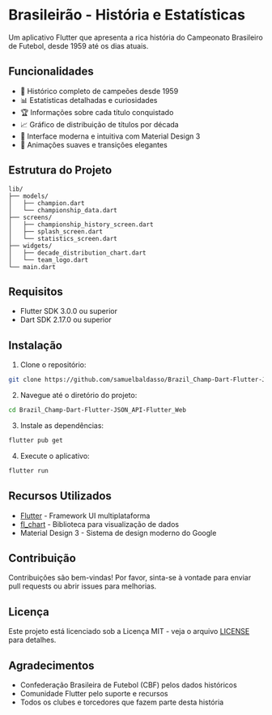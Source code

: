 # Brasileirão - História e Estatísticas

Um aplicativo Flutter que apresenta a rica história do Campeonato Brasileiro de Futebol, desde 1959 até os dias atuais.

## Funcionalidades

- 📅 Histórico completo de campeões desde 1959
- 📊 Estatísticas detalhadas e curiosidades
- 🏆 Informações sobre cada título conquistado
- 📈 Gráfico de distribuição de títulos por década
- 🎨 Interface moderna e intuitiva com Material Design 3
- 🔄 Animações suaves e transições elegantes

## Estrutura do Projeto

```
lib/
├── models/
│   ├── champion.dart
│   └── championship_data.dart
├── screens/
│   ├── championship_history_screen.dart
│   ├── splash_screen.dart
│   └── statistics_screen.dart
├── widgets/
│   ├── decade_distribution_chart.dart
│   └── team_logo.dart
└── main.dart
```

## Requisitos

- Flutter SDK 3.0.0 ou superior
- Dart SDK 2.17.0 ou superior

## Instalação

1. Clone o repositório:
```bash
git clone https://github.com/samuelbaldasso/Brazil_Champ-Dart-Flutter-JSON_API-Flutter_Web.git
```

2. Navegue até o diretório do projeto:
```bash
cd Brazil_Champ-Dart-Flutter-JSON_API-Flutter_Web
```

3. Instale as dependências:
```bash
flutter pub get
```

4. Execute o aplicativo:
```bash
flutter run
```

## Recursos Utilizados

- [Flutter](https://flutter.dev/) - Framework UI multiplataforma
- [fl_chart](https://pub.dev/packages/fl_chart) - Biblioteca para visualização de dados
- Material Design 3 - Sistema de design moderno do Google

## Contribuição

Contribuições são bem-vindas! Por favor, sinta-se à vontade para enviar pull requests ou abrir issues para melhorias.

## Licença

Este projeto está licenciado sob a Licença MIT - veja o arquivo [LICENSE](LICENSE) para detalhes.

## Agradecimentos

- Confederação Brasileira de Futebol (CBF) pelos dados históricos
- Comunidade Flutter pelo suporte e recursos
- Todos os clubes e torcedores que fazem parte desta história
 
